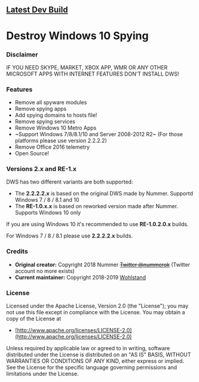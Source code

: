 ## [Latest Dev Build](https://ci.appveyor.com/project/Wohlstand/destroy-windows-10-spying)

# Destroy Windows 10 Spying

### Disclaimer

IF YOU NEED SKYPE, MARKET, XBOX APP, WMR OR ANY OTHER MICROSOFT APPS WITH INTERNET FEATURES DON'T INSTALL DWS!


### Features

- Remove all spyware modules
- Remove spying apps
- Add spying domains to hosts file!
- Remove spying services
- Remove Windows 10 Metro Apps
- ~Support Windows 7/8/8.1/10 and Server 2008-2012 R2~ (For those platforms please use version 2.2.2.2)
- Remove Office 2016 telemetry
- Open Source!

### Versions 2.x and RE-1.x

DWS has two different variants are both supported:
- The **2.2.2.2.x** is based on the original DWS made by Nummer. Supportd Windows 7 / 8 / 8.1 and 10
- The **RE-1.0.x.x** is based on reworked version made after Nummer. Supports Windows 10 only

If you are using Windows 10 it's recommended to use **RE-1.0.2.0.x** builds.

For Windows 7 / 8 / 8.1 please use **2.2.2.2.x** builds.


### Credits

* **Original creator:** Copyright 2018 Nummer ~~[Twitter @nummerok](https://twitter.com/nummerok)~~ (Twitter account no more exists)
* **Current maintainer:** Copyright 2018-2019 [Wohlstand](https://github.com/Wohlstand)


### License

Licensed under the Apache License, Version 2.0 (the "License");
you may not use this file except in compliance with the License.
You may obtain a copy of the License at

  * [http://www.apache.org/licenses/LICENSE-2.0](http://www.apache.org/licenses/LICENSE-2.0)

Unless required by applicable law or agreed to in writing, software
distributed under the License is distributed on an "AS IS" BASIS,
WITHOUT WARRANTIES OR CONDITIONS OF ANY KIND, either express or implied.
See the License for the specific language governing permissions and
limitations under the License.

